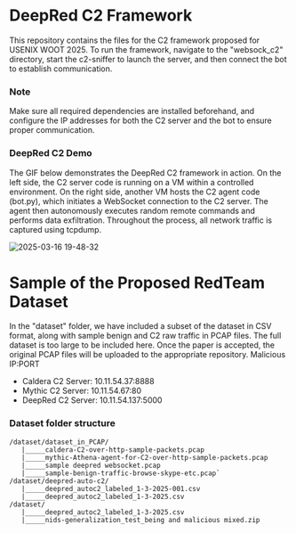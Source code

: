 # DeepRed C2 Framework
This repository contains the files for the C2 framework proposed for USENIX WOOT 2025. To run the framework, navigate to the "websock_c2" directory, start the c2-sniffer to launch the server, and then connect the bot to establish communication.
### Note
Make sure all required dependencies are installed beforehand, and configure the IP addresses for both the C2 server and the bot to ensure proper communication.

### DeepRed C2 Demo
The GIF below demonstrates the DeepRed C2 framework in action. On the left side, the C2 server code is running on a VM within a controlled environment. On the right side, another VM hosts the C2 agent code (bot.py), which initiates a WebSocket connection to the C2 server. The agent then autonomously executes random remote commands and performs data exfiltration. Throughout the process, all network traffic is captured using tcpdump.

![2025-03-16 19-48-32](https://github.com/user-attachments/assets/448b5ca4-2849-40af-b2da-41f780ce298a)


# Sample of the Proposed RedTeam Dataset
In the "dataset" folder, we have included a subset of the dataset in CSV format, along with sample benign and C2 raw traffic in PCAP files. The full dataset is too large to be included here. Once the paper is accepted, the original PCAP files will be uploaded to the appropriate repository.
Malicious IP:PORT
- Caldera C2 Server: 10.11.54.37:8888
- Mythic C2 Server: 10.11.54.67:80
- DeepRed C2 Server: 10.11.54.137:5000

### Dataset folder structure  
```
/dataset/dataset_in_PCAP/
   |_____caldera-C2-over-http-sample-packets.pcap
   |_____mythic-Athena-agent-for-C2-over-http-sample-packets.pcap
   |_____sample deepred websocket.pcap
   |_____sample-benign-traffic-browse-skype-etc.pcap`
/dataset/deepred-auto-c2/
   |_____deepred_autoc2_labeled_1-3-2025-001.csv
   |_____deepred_autoc2_labeled_1-3-2025.csv
/dataset/
   |_____deepred_autoc2_labeled_1-3-2025.csv
   |_____nids-generalization_test_being and malicious mixed.zip
```
